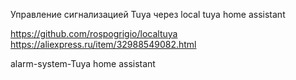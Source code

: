 Управление сигнализацией Tuya через local tuya home assistant

https://github.com/rospogrigio/localtuya
https://aliexpress.ru/item/32988549082.html

alarm-system-Tuya home assistant
